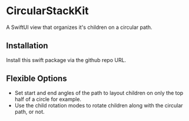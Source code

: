 # CircularStackKit

A SwiftUI view that organizes it's children on a circular path. 

## Installation
Install this swift package via the github repo URL.

## Flexible Options
- Set start and end angles of the path to layout children on only the top half of a circle for example.
- Use the child rotation modes to rotate children along with the circular path, or not.
